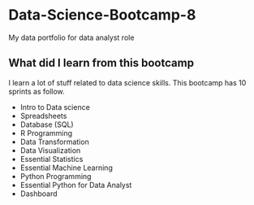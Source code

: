 # Data-Science-Bootcamp-8
My data portfolio for data analyst role

## What did I learn from this bootcamp

I learn a lot of stuff related to data science skills. This bootcamp has 10 sprints as follow.

- Intro to Data science
- Spreadsheets
- Database (SQL)
- R Programming
- Data Transformation
- Data Visualization
- Essential Statistics
- Essential Machine Learning
- Python Programming
- Essential Python for Data Analyst
- Dashboard
